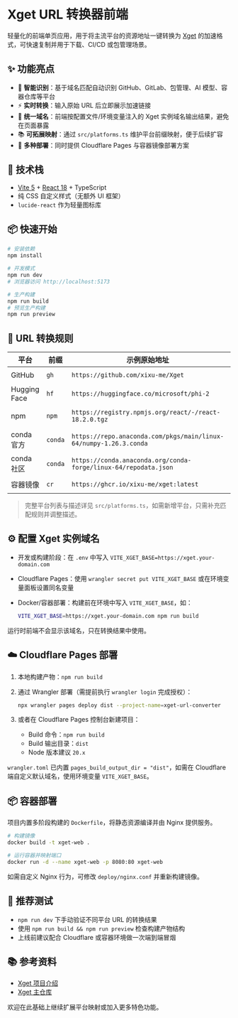 # Xget URL 转换器前端

轻量化的前端单页应用，用于将主流平台的资源地址一键转换为 [Xget](https://github.com/xixu-me/Xget) 的加速格式，可快速复制并用于下载、CI/CD 或包管理场景。

## ✨ 功能亮点

- 🎯 **智能识别**：基于域名匹配自动识别 GitHub、GitLab、包管理、AI 模型、容器仓库等平台
- ⚡ **实时转换**：输入原始 URL 后立即展示加速链接
- 🔐 **统一域名**：前端按配置文件/环境变量注入的 Xget 实例域名输出结果，避免在页面暴露
- 📚 **可拓展映射**：通过 `src/platforms.ts` 维护平台前缀映射，便于后续扩容
- 🚀 **多种部署**：同时提供 Cloudflare Pages 与容器镜像部署方案

## 🧱 技术栈

- [Vite 5](https://vitejs.dev/) + [React 18](https://react.dev/) + TypeScript
- 纯 CSS 自定义样式（无额外 UI 框架）
- `lucide-react` 作为轻量图标库

## 📦 快速开始

```bash
# 安装依赖
npm install

# 开发模式
npm run dev
# 浏览器访问 http://localhost:5173

# 生产构建
npm run build
# 预览生产构建
npm run preview
```

## 🔄 URL 转换规则

| 平台 | 前缀 | 示例原始地址 | 转换后地址 |
| --- | --- | --- | --- |
| GitHub | `gh` | `https://github.com/xixu-me/Xget` | `https://xget.xi-xu.me/gh/xixu-me/Xget` |
| Hugging Face | `hf` | `https://huggingface.co/microsoft/phi-2` | `https://xget.xi-xu.me/hf/microsoft/phi-2` |
| npm | `npm` | `https://registry.npmjs.org/react/-/react-18.2.0.tgz` | `https://xget.xi-xu.me/npm/react/-/react-18.2.0.tgz` |
| conda 官方 | `conda` | `https://repo.anaconda.com/pkgs/main/linux-64/numpy-1.26.3.conda` | `https://xget.xi-xu.me/conda/pkgs/main/linux-64/numpy-1.26.3.conda` |
| conda 社区 | `conda` | `https://conda.anaconda.org/conda-forge/linux-64/repodata.json` | `https://xget.xi-xu.me/conda/community/conda-forge/linux-64/repodata.json` |
| 容器镜像 | `cr` | `https://ghcr.io/xixu-me/xget:latest` | `https://xget.xi-xu.me/cr/xixu-me/xget:latest` |

> 完整平台列表与描述详见 `src/platforms.ts`，如需新增平台，只需补充匹配规则并调整描述。

## ⚙️ 配置 Xget 实例域名

- 开发或构建阶段：在 `.env` 中写入 `VITE_XGET_BASE=https://xget.your-domain.com`
- Cloudflare Pages：使用 `wrangler secret put VITE_XGET_BASE` 或在环境变量面板设置同名变量
- Docker/容器部署：构建前在环境中写入 `VITE_XGET_BASE`，如：

  ```bash
  VITE_XGET_BASE=https://xget.your-domain.com npm run build
  ```

运行时前端不会显示该域名，只在转换结果中使用。

## ☁️ Cloudflare Pages 部署

1. 本地构建产物：`npm run build`
2. 通过 Wrangler 部署（需提前执行 `wrangler login` 完成授权）：

   ```bash
   npx wrangler pages deploy dist --project-name=xget-url-converter
   ```

3. 或者在 Cloudflare Pages 控制台新建项目：
   - Build 命令：`npm run build`
   - Build 输出目录：`dist`
   - Node 版本建议 `20.x`

`wrangler.toml` 已内置 `pages_build_output_dir = "dist"`，如需在 Cloudflare 端自定义默认域名，使用环境变量 `VITE_XGET_BASE`。

## 📦 容器部署

项目内置多阶段构建的 `Dockerfile`，将静态资源编译并由 Nginx 提供服务。

```bash
# 构建镜像
docker build -t xget-web .

# 运行容器并映射端口
docker run -d --name xget-web -p 8080:80 xget-web
```

如需自定义 Nginx 行为，可修改 `deploy/nginx.conf` 并重新构建镜像。

## 🧪 推荐测试

- `npm run dev` 下手动验证不同平台 URL 的转换结果
- 使用 `npm run build && npm run preview` 检查构建产物结构
- 上线前建议配合 Cloudflare 或容器环境做一次端到端冒烟

## 📚 参考资料

- [Xget 项目介绍](./XgetIntro.md)
- [Xget 主仓库](https://github.com/xixu-me/Xget)

欢迎在此基础上继续扩展平台映射或加入更多特色功能。

